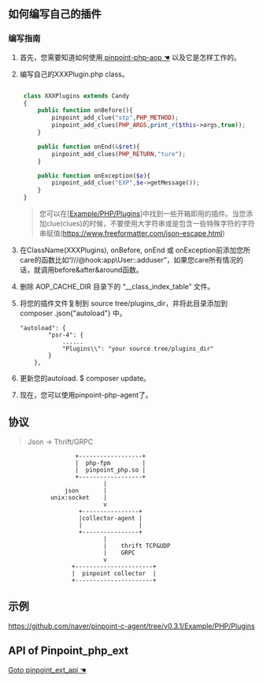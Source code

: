 ## 如何编写自己的插件

### 编写指南
 
1. 首先，您需要知道如何使用[ pinpoint-php-aop ☚](https://github.com/naver/pinpoint-php-aop) 以及它是怎样工作的。
2. 编写自己的XXXPlugin.php class。
   
   ```php

    class XXXPlugins extends Candy
    {
        public function onBefore(){
            pinpoint_add_clue("stp",PHP_METHOD);
            pinpoint_add_clues(PHP_ARGS,print_r($this->args,true));
        }

        public function onEnd(&$ret){
            pinpoint_add_clues(PHP_RETURN,"ture");
        }

        public function onException($e){
            pinpoint_add_clue("EXP",$e->getMessage());
        }
    }
   ```
   > 您可以在[[Example/PHP/Plugins](../../Example/PHP/Plugins)]中找到一些开箱即用的插件。当您添加clue(clues)的时候，不要使用大字符串或是包含一些特殊字符的字符串赋值(https://www.freeformatter.com/json-escape.html)
3. 在ClassName(XXXPlugins), onBefore, onEnd 或 onException前添加您所care的函数比如“///@hook:app\User::adduser”，如果您care所有情况的话，就调用before&after&around函数。

4. 删除 AOP_CACHE_DIR 目录下的 “__class_index_table” 文件。

5. 将您的插件文件复制到 source tree/plugins_dir，并将此目录添加到 composer .json{"autoload"} 中。
   
    ```
    "autoload": {
            "psr-4": {
                ......
                "Plugins\\": "your source tree/plugins_dir"
            }
        },
    ```
    
6. 更新您的autoload. $ composer update。
7. 现在，您可以使用pinpoint-php-agent了。
## 协议

> Json -> Thrift/GRPC

```
                   +------------------+
                   |  php-fpm         |
                   |  pinpoint_php.so |
                   +------------------+
                           |
                json       |
            unix:socket    |
                           v
                    +----------------+
                    |collector-agent |
                    |                |
                    +----------------+
                           |
                           |    thrift TCP&UDP
                           |    GRPC
                           v
                  +----------------------+
                  |  pinpoint collector  |
                  +----------------------+

```

## 示例

https://github.com/naver/pinpoint-c-agent/tree/v0.3.1/Example/PHP/Plugins

## API of Pinpoint_php_ext
[Goto pinpoint_ext_api ☚](https://github.com/naver/pinpoint-c-agent/blob/v0.3.1/src/PHP/pinpoint_php_api.php)